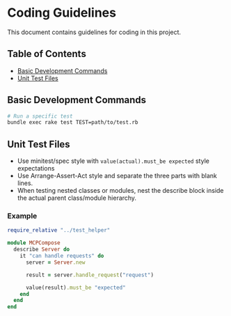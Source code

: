 # Coding Guidelines

This document contains guidelines for coding in this project.

## Table of Contents

- [Basic Development Commands](#basic-development-commands)
- [Unit Test Files](#unit-test-files)

## Basic Development Commands

```sh
# Run a specific test
bundle exec rake test TEST=path/to/test.rb
```

## Unit Test Files

- Use minitest/spec style with `value(actual).must_be expected` style
  expectations
- Use Arrange-Assert-Act style and separate the three parts with blank lines.
- When testing nested classes or modules, nest the describe block inside the
  actual parent class/module hierarchy.

### Example

```ruby
require_relative "../test_helper"

module MCPCompose
  describe Server do
    it "can handle requests" do
      server = Server.new

      result = server.handle_request("request")

      value(result).must_be "expected"
    end
  end
end
